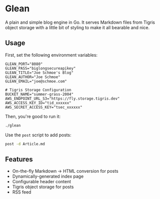 # Glean

A plain and simple blog engine in Go. It serves Markdown files from Tigris object storage
with a little bit of styling to make it all bearable and nice.

## Usage

First, set the following environment variables:

```
GLEAN_PORT="8080"
GLEAN_PASS="biglongsecureapikey"
GLEAN_TITLE="Joe Schmoe's Blog"
GLEAN_AUTHOR="Joe Schmoe"
GLEAN_EMAIL="joe@schmoe.com"

# Tigris Storage Configuration
BUCKET_NAME="summer-grass-2004"
AWS_ENDPOINT_URL_S3="https://fly.storage.tigris.dev"
AWS_ACCESS_KEY_ID="tid_xxxxxx"
AWS_SECRET_ACCESS_KEY="tsec_xxxxxx"
```

Then, you're good to run it:

```sh
./glean
```

Use the `post` script to add posts:

```sh
post -d Article.md
```

## Features

- On-the-fly Markdown -> HTML conversion for posts
- Dynamically-generated index page
- Configurable header content
- Tigris object storage for posts
- RSS feed
